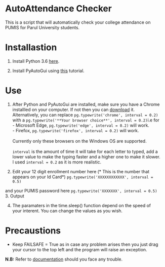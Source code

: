 # AutoAttendance Checker
This is a script that will automatically check your college attendance on PUMIS for Parul University students.
# Installastion 
1. Install Python 3.6 [here](https://www.python.org/downloads/release/python-364/).

2. Install PyAutoGui using [this](https://github.com/asweigart/pyautogui/blob/master/README.md) tutorial.

# Use
1. After Python and PyAutoGui are installed, make sure you have a Chrome installled on your computer. If not then you can [download](https://www.google.com/chrome/) it. Alternatively, you can replace `pg.typewrite('chrome', interval = 0.2)` with a `pg.typewrite('**Your browser choice**', interval = 0.2)`i.e for <br>- Microsoft Edge, `pg.typewrite('edge', interval = 0.2)` will work. <br>- Firefox, `pg.typewrite('firefox', interval = 0.2)` will work.<br>   
Currently only these browsers on the Windows OS are supported.<br><br>
`interval` is the amount of time it will take for each letter to typed, add a lower value to make the typing faster and a higher one to make it slower. I used `interval = 0.2` as it is more realistic.
            


2. Edit your 12 digit enrollment number here (* This is the number that appears on your Id Card*)
`pg.typewrite('XXXXXXXXXXXX', interval = 0.5)
`

and your PUMIS password here
`pg.typewrite('XXXXXXX', interval = 0.5)
`
3. Output


4. The paramaters in the time.sleep() function depend on the speed of your interent. You can change the values as you wish.

# Precaustions
- Keep FAILSAFE = True as in case any problem arises then you just drag your cursor to the top left and the program will raise an exception.

**N.B:** Refer to [documentation](http://pyautogui.readthedocs.io/en/latest/) should you face any trouble.
